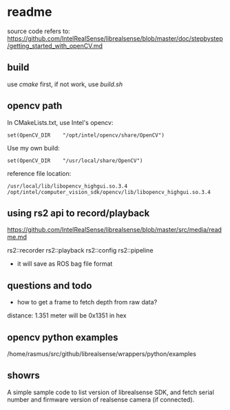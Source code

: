 # readme

source code refers to:
https://github.com/IntelRealSense/librealsense/blob/master/doc/stepbystep/getting_started_with_openCV.md


## build

use *_*cmake*_* first, if not work, use *_*build.sh*_*

## opencv path

In CMakeLists.txt, use Intel's opencv:
```
set(OpenCV_DIR    "/opt/intel/opencv/share/OpenCV")
```

Use my own build:
```
set(OpenCV_DIR    "/usr/local/share/OpenCV")
```

reference file location:
```
/usr/local/lib/libopencv_highgui.so.3.4
/opt/intel/computer_vision_sdk/opencv/lib/libopencv_highgui.so.3.4
```

## using rs2 api to record/playback

https://github.com/IntelRealSense/librealsense/blob/master/src/media/readme.md

rs2::recorder
rs2::playback
rs2::config
rs2::pipeline

* it will save as ROS bag file format

## questions and todo

* how to get a frame to fetch depth from raw data?

distance: 1.351 meter will be 0x1351 in hex

## opencv python examples
/home/rasmus/src/github/librealsense/wrappers/python/examples


## showrs

A simple sample code to list version of librealsense SDK, and fetch
serial number and firmware version of realsense camera (if connected).
